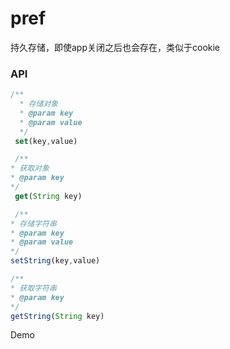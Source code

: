 # pref

持久存储，即使app关闭之后也会存在，类似于cookie

### API

```js
/**
  * 存储对象
  * @param key
  * @param value
  */
 set(key,value)

 /**
* 获取对象
* @param key
*/
 get(String key)

 /**
* 存储字符串
* @param key
* @param value
*/
setString(key,value)

/**
* 获取字符串
* @param key
*/
getString(String key)
```

Demo

